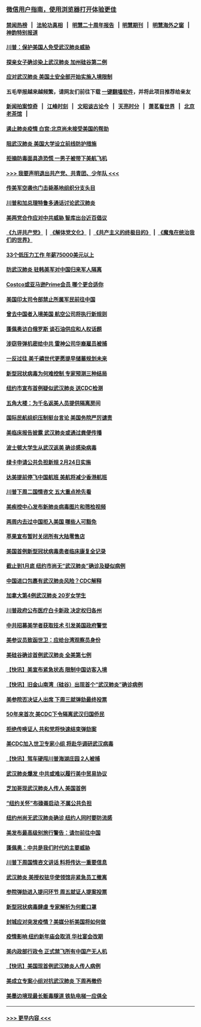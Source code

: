 ### [微信用户指南，使用浏览器打开体验更佳](https://github.com/gfw-breaker/banned-news1/blob/master/indexes/wechat-guide.md?t=0)
#### [禁闻热榜](热点新闻.md?t=0)  &nbsp;&nbsp;|&nbsp;&nbsp; [法轮功真相](https://github.com/gfw-breaker/truth/blob/master/README.md?t=0) &nbsp;&nbsp;|&nbsp;&nbsp; [明慧二十周年报告](https://github.com/gfw-breaker/mh-reports/blob/master/README.md?t=0) &nbsp;&nbsp;|&nbsp;&nbsp;[明慧期刊](https://github.com/gfw-breaker/mh-qikan) &nbsp;&nbsp;|&nbsp;&nbsp; [明慧海外之窗](https://github.com/gfw-breaker/mh-news/blob/master/README.md?t=0) &nbsp;&nbsp;|&nbsp;&nbsp; [神韵特别报道](https://github.com/gfw-breaker/mh-news/blob/master/shenyun.md?t=0)
#### [川普：保护美国人免受武汉肺炎威胁](../pages/nsc412/n11839718.md?t=02031111) 
#### [探亲女子确诊染上武汉肺炎 加州硅谷第二例](../pages/nsc412/n11839784.md?t=02031111) 
#### [应对武汉肺炎 美国土安全部开始实施入境限制](../pages/nsc412/n11839729.md?t=02031111) 
#### 五毛举报越来越频繁，请网友们前往下载 [一键翻墙软件](https://github.com/gfw-breaker/ssr-accounts)，并将此项目推荐给亲友
#### [新闻拍案惊奇](https://github.com/gfw-breaker/banned-news1/blob/master/pages/link4.md) &nbsp;&nbsp;|&nbsp;&nbsp; [江峰时刻](https://github.com/gfw-breaker/banned-news1/blob/master/pages/link4.md) &nbsp;&nbsp;|&nbsp;&nbsp; [文昭谈古论今](https://github.com/gfw-breaker/banned-news1/blob/master/pages/link4.md) &nbsp;&nbsp;|&nbsp;&nbsp; [天亮时分](https://github.com/gfw-breaker/banned-news1/blob/master/pages/link4.md) &nbsp;&nbsp;|&nbsp;&nbsp; [萧茗看世界](https://github.com/gfw-breaker/banned-news1/blob/master/pages/link4.md) &nbsp;&nbsp;|&nbsp;&nbsp; [北京老茶馆](https://github.com/gfw-breaker/banned-news1/blob/master/pages/link4.md) &nbsp;&nbsp;|&nbsp;&nbsp; 
#### [遏止肺炎疫情 白宫:北京尚未接受美国的帮助](../pages/nsc412/n11839660.md?t=02031111) 
#### [阻武汉肺炎 美国大学设立前线防护措施](../pages/nsc412/n11839479.md?t=02031111) 
#### [拒摘防毒面具造恐慌 一男子被带下美航飞机](../pages/nsc412/n11839455.md?t=02031111) 
#### [>>> 我要声明退出共产党、共青团、少年队 <<<](https://github.com/begood0513/goodnews/blob/master/quit/letter.md) 
#### [传美军空袭也门击毙基地组织分支头目](../pages/nsc412/n11839210.md?t=02031111) 
#### [川普和加总理特鲁多通话讨论武汉肺炎](../pages/nsc412/n11839128.md?t=02031111) 
#### [美两党合作应对中共威胁 智库出台近百倡议](../pages/nsc412/n11838437.md?t=02031111) 
#### [《九评共产党》](https://github.com/begood0513/9ping.md/blob/master/README.md) &nbsp;|&nbsp; [《解体党文化》](../../../../jtdwh.md/blob/master/README.md)  &nbsp;|&nbsp; [《共产主义的终极目的》](../../../../gczydzjmd.md/blob/master/README.md) &nbsp;|&nbsp; [《魔鬼在统治我们的世界》](../../../../mgztzwmdsj.md/blob/master/README.md) 
#### [33个低压力工作 年薪75000美元以上](../pages/nsc412/n11834441.md?t=02031111) 
#### [防武汉肺炎 驻韩美军对中国归来军人隔离](../pages/nsc412/n11838970.md?t=02031111) 
#### [Costco或亚马逊Prime会员 哪个更合适你](../pages/nsc412/n11834459.md?t=02031111) 
#### [美国印太司令部禁止所属军民前往中国](../pages/nsc412/n11838418.md?t=02031111) 
#### [曾去中国者入境美国 航空公司将执行新规则](../pages/nsc412/n11838375.md?t=02031111) 
#### [蓬佩奥访白俄罗斯 谈石油供应和人权话题](../pages/nsc412/n11838242.md?t=02031111) 
#### [涉窃导弹机密给中共 雷神公司华裔雇员被捕](../pages/nsc412/n11838129.md?t=02031111) 
#### [一反过往 美千禧世代更愿提早储蓄规划未来](../pages/nsc412/n11837601.md?t=02031111) 
#### [新型冠状病毒为何难控制 专家预测三种结局](../pages/nsc412/n11838002.md?t=02031111) 
#### [纽约市宣布首例疑似武汉肺炎 送CDC检测](../pages/nsc412/n11837852.md?t=02031111) 
#### [五角大楼：为千名返美人员提供隔离房间](../pages/nsc412/n11837831.md?t=02031111) 
#### [国际民航组织压制挺台言论 美国务院严厉谴责](../pages/nsc412/n11837791.md?t=02031111) 
#### [美临床报告披露 武汉肺炎或通过粪便传播](../pages/nsc412/n11837626.md?t=02031111) 
#### [波士顿大学生从武汉返美 确诊感染病毒](../pages/nsc412/n11837580.md?t=02031111) 
#### [绿卡申请公共负担新规 2月24日实施](../pages/nsc412/n11836634.md?t=02031111) 
#### [达美提前停飞中国航班 美航将减少香港航班](../pages/nsc412/n11837649.md?t=02031111) 
#### [川普下周二国情咨文 五大重点抢先看](../pages/nsc412/n11837512.md?t=02031111) 
#### [美疾控中心发布新肺炎病毒图片和筛检视频](../pages/nsc412/n11837491.md?t=02031111) 
#### [两周内去过中国拒入美国 哪些人可豁免](../pages/nsc412/n11837400.md?t=02031111) 
#### [苹果宣布暂时关闭所有大陆零售店](../pages/nsc412/n11837097.md?t=02031111) 
#### [美国首例新型冠状病毒患者临床康复全记录](../pages/nsc412/n11836513.md?t=02031111) 
#### [截止到1月底  纽约市尚无“武汉肺炎”确诊及疑似病例](../pages/nsc412/n11836657.md?t=02031111) 
#### [中国进口包裹有武汉肺炎风险？CDC解释](../pages/nsc412/n11836321.md?t=02031111) 
#### [加拿大第4例武汉肺炎 20岁女学生](../pages/nsc412/n11836537.md?t=02031111) 
#### [川普政府公布医疗白卡新政 决定权归各州](../pages/nsc412/n11836336.md?t=02031111) 
#### [中共招募美学者获取技术 引发美国政府警觉](../pages/nsc412/n11836277.md?t=02031111) 
#### [美参议员致函世卫：应给台湾观察员身份](../pages/nsc412/n11836183.md?t=02031111) 
#### [美硅谷确诊首例武汉肺炎 全美第七例](../pages/nsc412/n11836093.md?t=02031111) 
#### [【快讯】美宣布紧急状态 限制中国访客入境](../pages/nsc412/n11836030.md?t=02031111) 
#### [【快讯】旧金山南湾（硅谷）出现首个“武汉肺炎”确诊病例](../pages/nsc412/n11836084.md?t=02031111) 
#### [美参院否决证人出席 下周三就弹劾最终投票](../pages/nsc412/n11835900.md?t=02031111) 
#### [50年来首次 美CDC下令隔离武汉归国侨民](../pages/nsc412/n11835854.md?t=02031111) 
#### [拒绝传唤证人 共和党将快速结束弹劾案](../pages/nsc412/n11835573.md?t=02031111) 
#### [美CDC加入世卫专家小组 将赴华调研武汉病毒](../pages/nsc412/n11835584.md?t=02031111) 
#### [【快讯】驾车硬闯川普海湖庄园 2人被捕](../pages/nsc412/n11835785.md?t=02031111) 
#### [武汉肺炎爆发 中共或难以履行美中贸易协议](../pages/nsc412/n11834752.md?t=02031111) 
#### [芝加哥现武汉肺炎人传人 美国首例](../pages/nsc412/n11834730.md?t=02031111) 
#### [“纽约关怀”布碌崙启动  不属公共负担](../pages/nsc412/n11834269.md?t=02031111) 
#### [纽约州尚无武汉肺炎确诊  纽约人同时要防流感](../pages/nsc412/n11834247.md?t=02031111) 
#### [美发布最高级别旅行警告：请勿前往中国](../pages/nsc412/n11834038.md?t=02031111) 
#### [蓬佩奥：中共是我们时代的主要威胁](../pages/nsc412/n11833434.md?t=02031111) 
#### [川普下周国情咨文讲话 料将传达一重要信息](../pages/nsc412/n11833714.md?t=02031111) 
#### [武汉肺炎 美授权驻华使领馆非紧急员工撤离](../pages/nsc412/n11833604.md?t=02031111) 
#### [参院弹劾进入提问环节 周五就证人提案投票](../pages/nsc412/n11833522.md?t=02031111) 
#### [新型冠状病毒肆虐 专家解析为何戴口罩](../pages/nsc412/n11833332.md?t=02031111) 
#### [封城应对突发疫情？美媒分析美国将如何做](../pages/nsc412/n11831560.md?t=02031111) 
#### [疫情影响 纽约新年庙会取消 华社宴会改期](../pages/nsc412/n11831457.md?t=02031111) 
#### [美内政部行政令 正式禁飞所有中国产无人机](../pages/nsc412/n11833169.md?t=02031111) 
#### [【快讯】美国现首例武汉肺炎人传人病例](../pages/nsc412/n11833284.md?t=02031111) 
#### [美成立专案小组对抗武汉肺炎 下周再撤侨](../pages/nsc412/n11832839.md?t=02031111) 
#### [美墨边境现最长贩毒隧道 铁轨电梯一应俱全](../pages/nsc412/n11832928.md?t=02031111) 

----
#### [ >>> 更早内容 <<< ](../indexes/nsc412-earlier.md)
